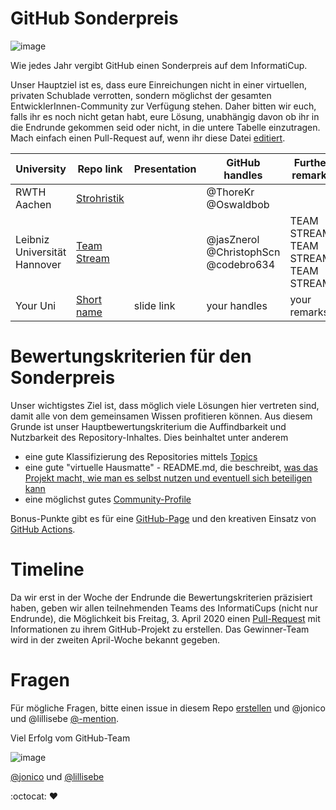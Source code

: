 # GitHub Sonderpreis

![image](https://cloud.githubusercontent.com/assets/1872314/19119326/b43d4978-8b1f-11e6-9736-a31f92e75424.png)

Wie jedes Jahr vergibt GitHub einen Sonderpreis auf dem InformatiCup.

Unser Hauptziel ist es, dass eure Einreichungen nicht in einer virtuellen, privaten Schublade verrotten, sondern möglichst der gesamten EntwicklerInnen-Community zur Verfügung stehen.
Daher bitten wir euch, falls ihr es noch nicht getan habt, eure Lösung, unabhängig davon ob ihr in die Endrunde gekommen seid oder nicht, in die untere Tabelle einzutragen.
Mach einfach einen Pull-Request auf, wenn ihr diese Datei [editiert](https://github.com/informatiCup/informatiCup2020/edit/master/github-sonderpreis/README.md).

| University | Repo link                                                          | Presentation | GitHub handles                                  | Further remarks                                                                           |
|------------|--------------------------------------------------------------------|--------------|-------------------------------------------------|-------------------------------------------------------------------------------------------|
| RWTH Aachen| [Strohristik](https://github.com/couch-consulting/ic20_heilung)    |              |@ThoreKr @Oswaldbob                              |                                                                                           |
| Leibniz Universität Hannover		 | [Team Stream](https://github.com/jasZnerol/InformatiCup2020)		  |				 | @jasZnerol @ChristophScn @codebro634			   | TEAM STREAM! TEAM STREAM! TEAM STREAM! 
| Your Uni   | [Short name](https://github.com/org/repo)                          |slide link    |your handles                                     |your remarks                                                                               |

# Bewertungskriterien für den Sonderpreis

Unser wichtigstes Ziel ist, dass möglich viele Lösungen hier vertreten sind, damit alle von dem gemeinsamen Wissen profitieren können. Aus diesem Grunde ist unser Hauptbewertungskriterium die Auffindbarkeit und Nutzbarkeit des Repository-Inhaltes. Dies beinhaltet unter anderem
* eine gute Klassifizierung des Repositories mittels [Topics](https://github.blog/2017-01-31-introducing-topics/)
* eine gute "virtuelle Hausmatte" - README.md, die beschreibt, [was das Projekt macht, wie man es selbst nutzen und eventuell sich beteiligen kann](https://opensource.guide/starting-a-project/#writing-a-readme)
* eine möglichst gutes [Community-Profile](https://github.com/github/opensource.guide/community)

Bonus-Punkte gibt es für eine [GitHub-Page](https://guides.github.com/features/pages/) und den kreativen Einsatz von [GitHub Actions](https://github.com/features/actions).

# Timeline

Da wir erst in der Woche der Endrunde die Bewertungskriterien präzisiert haben, geben wir allen teilnehmenden Teams des InformatiCups (nicht nur Endrunde), die Möglichkeit bis Freitag, 3. April 2020 einen [Pull-Request](https://github.com/informatiCup/informatiCup2020/edit/master/github-sonderpreis/README.md) mit Informationen zu ihrem GitHub-Projekt zu erstellen.
Das Gewinner-Team wird in der zweiten April-Woche bekannt gegeben.

# Fragen

Für mögliche Fragen, bitte einen issue in diesem Repo [erstellen](https://github.com/informatiCup/informatiCup2020/issues/new) und @jonico und @lillisebe [@-mention](https://help.github.com/en/github/writing-on-github/basic-writing-and-formatting-syntax#mentioning-people-and-teams).

Viel Erfolg vom GitHub-Team

![image](https://user-images.githubusercontent.com/1872314/77528545-6fe65980-6e8e-11ea-969e-df33549d9bab.png)

[@jonico](https://github.com/jonico) und [@lillisebe](https://github.com/lillisebe)

:octocat: :heart:
